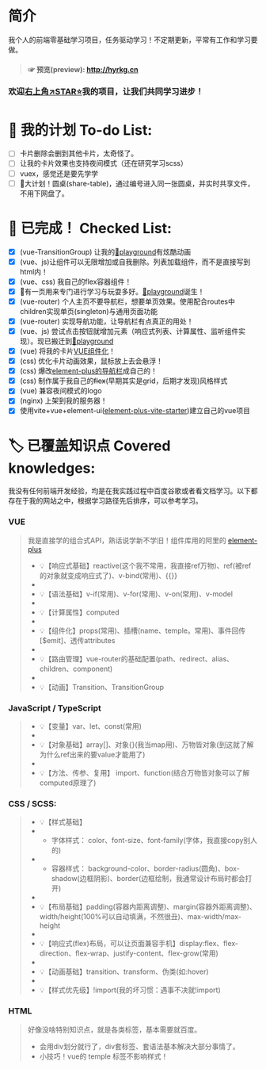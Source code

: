 # 简介
我个人的前端零基础学习项目，任务驱动学习！不定期更新，平常有工作和学习要做。

> #### ☞ 预览(preview):  <http://hyrkg.cn>

### 欢迎[右上角↗️STAR⭐](https://github.com/HyrKG/HyrKGsWebsite)我的项目，让我们共同学习进步！

# 📃 我的计划 To-do List:
- [ ] 卡片删除会删到其他卡片，太奇怪了。
- [ ] 让我的卡片效果也支持夜间模式（还在研究学习scss）
- [ ] vuex，感觉还是要先学学
- [ ] 👾大计划！圆桌(share-table)，通过编号进入同一张圆桌，并实时共享文件，不用下网盘了。

# 📗 已完成！ Checked List:
- [x] (vue-TransitionGroup) 让我的[🔮playground](http://hyrkg.cn/playground)有炫酷动画
- [x] (vue、js)让组件可以无限增加或自我删除。列表加载组件，而不是直接写到html内！
- [x] (vue、css) 我自己的flex容器组件！
- [x] 🤔有一页用来专门进行学习与玩耍多好。[🔮playground](http://hyrkg.cn/playground)诞生！
- [x] (vue-router) 个人主页不要导航栏，想要单页效果。使用<router-view>配合routes中children实现单页(singleton)与通用页面功能
- [x] (vue-router) 实现导航功能，让导航栏有点真正的用处！
- [x] (vue、js) 尝试点击按钮就增加元素（响应式列表、计算属性、监听组件实现）。现已搬迁到[🔮playground](http://hyrkg.cn/playground)
- [x] (vue) 将我的卡片[VUE组件化](https://cn.vuejs.org/guide/components/registration.html)！
- [x] (css) 优化卡片动画效果，鼠标放上去会悬浮！
- [x] (css) 爆改[element-plus的导航栏](https://element-plus.gitee.io/zh-CN/component/menu.html)成自己的！
- [x] (css) 制作属于我自己的~~flex~~(早期其实是grid，后期才发现)风格样式
- [x] (vue) 兼容夜间模式的logo
- [x] (nginx) 上架到我的服务器！
- [x] 使用vite+vue+element-ui([element-plus-vite-starter](https://github.com/element-plus/element-plus-vite-starter))建立自己的vue项目

# 🏷️ 已覆盖知识点 Covered knowledges:
我没有任何前端开发经验，均是在我实践过程中百度谷歌或者看文档学习。以下都存在于我的网站之中，根据学习路径先后排序，可以参考学习。
### VUE
> 我是直接学的组合式API，熟话说学新不学旧！组件库用的阿里的 [element-plus](https://element-plus.gitee.io/zh-CN/component/menu.html)
> - 💡【响应式基础】reactive(这个我不常用，我直接ref万物)、ref(被ref的对象就变成响应式了)、v-bind(常用)、{{}}
> - 
> - 💡【语法基础】v-if(常用)、v-for(常用)、v-on(常用)、v-model
> - 
> - 💡【计算属性】computed
> - 
> - 💡【组件化】props(常用)、插槽(name、temple。常用)、事件回传[$emit]、透传attributes
> - 
> - 💡【路由管理】vue-router的基础配置(path、redirect、alias、children、component)
> - 
> - 💡【动画】Transition、TransitionGroup
### JavaScript / TypeScript
> - 💡【变量】var、let、const(常用)
> - 
> - 💡【对象基础】array[]、对象{}(我当map用)、万物皆对象(到这就了解为什么ref出来的要value才能用了)
> - 
> - 💡【方法、传参、复用】 import、function(结合万物皆对象可以了解computed原理了)

### CSS / SCSS:
> - 💡【样式基础】
> - - 字体样式： color、font-size、font-family(字体，我直接copy别人的)
> - - 容器样式： background-color、border-radius(圆角)、box-shadow(边框阴影)、border(边框绘制，我通常设计布局时都会打开)
> - 
> - 💡【布局基础】padding(容器内距离调整)、margin(容器外距离调整)、width/height(100%可以自动填满，不然很丑)、max-width/max-height
> - 
> - 💡【响应式(flex)布局，可以让页面兼容手机】display:flex、flex-direction、flex-wrap、justify-content、flex-grow(常用)
> - 
> - 💡【动画基础】transition、transform、伪类(如:hover)
> - 
> - 💡【样式优先级】!import(我的坏习惯：遇事不决就!import)
### HTML
> 好像没啥特别知识点，就是各类标签，基本需要就百度。
> - 会用div划分就行了，div套标签、套语法基本解决大部分事情了。
> - 小技巧！vue的 temple 标签不影响样式！